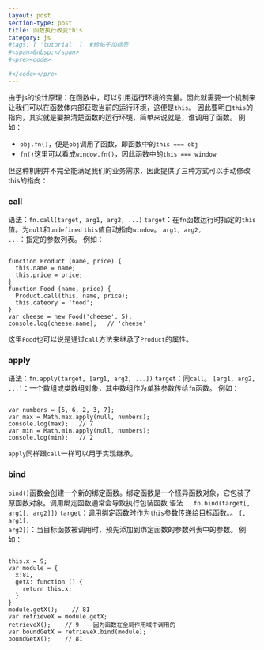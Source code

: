 ```yaml
---
layout: post
section-type: post
title: 函数执行改变this
category: js
#tags: [ 'tutorial' ]  #给帖子加标签
#<span>&nbsp;</span>
#<pre><code>

#</code></pre>
---
```


由于js的设计原理：在函数中，可以引用运行环境的变量。因此就需要一个机制来让我们可以在函数体内部获取当前的运行环境，这便是<code>this</code>。
因此要明白<code>this</code>的指向，其实就是要搞清楚函数的运行环境，简单来说就是，谁调用了函数。
例如：
<ul>
  <li><code>obj.fn()</code>，便是<code>obj</code>调用了函数，即函数中的<code>this === obj</code></li>
  <li><code>fn()</code>这里可以看成<code>window.fn()</code>，因此函数中的<code>this === window</code></li>
</ul>

但这种机制并不完全能满足我们的业务需求，因此提供了三种方式可以手动修改this的指向：

### call
  语法：<code>fn.call(target, arg1, arg2, ...)</code>
  <code>target</code>：在<code>fn</code>函数运行时指定的<code>this</code>值。为<code>null</code>和<code>undefined</code>
<code>this</code>值自动指向<code>window</code>。
  <code>arg1, arg2, ...</code>：指定的参数列表。
例如：
<pre><code>
function Product (name, price) {
  this.name = name;
  this.price = price;
}
function Food (name, price) {
  Product.call(this, name, price);
  this.cateory = 'food';
}
var cheese = new Food('cheese', 5);
console.log(cheese.name);   // 'cheese'
</code></pre>
  这里<code>Food</code>也可以说是通过<code>call</code>方法来继承了<code>Product</code>的属性。

### apply
  语法：<code>fn.apply(target, [arg1, arg2, ...])</code>
  <code>target</code>：同<code>call</code>。
  <code>[arg1, arg2, ...]</code>：一个数组或类数组对象，其中数组作为单独参数传给<code>fn</code>函数。
例如：
<pre><code>
var numbers = [5, 6, 2, 3, 7];
var max = Math.max.apply(null, numbers);
console.log(max);   // 7
var min = Math.min.apply(null, numbers);
console.log(min);   // 2
</code></pre>
  <code>apply</code>同样跟<code>call</code>一样可以用于实现继承。
  
### bind
  <code>bind()</code>函数会创建一个新的绑定函数。绑定函数是一个怪异函数对象，它包装了原函数对象。调用绑定函数通常会导致执行包装函数
  语法：<code> fn.bind(target[, arg1[, arg2]])</code>
  <code>target</code>：调用绑定函数时作为<code>this</code>参数传递给目标函数。。
  <code>[, arg1[, arg2]]</code>：当目标函数被调用时，预先添加到绑定函数的参数列表中的参数。
例如：
<pre><code>
this.x = 9;
var module = {
  x:81,
  getX: function () {
    return this.x; 
  }
}
module.getX();    // 81
var retrieveX = module.getX;
retrieveX();    // 9  --因为函数在全局作用域中调用的
var boundGetX = retrieveX.bind(module);
boundGetX();    // 81
</code></pre>
